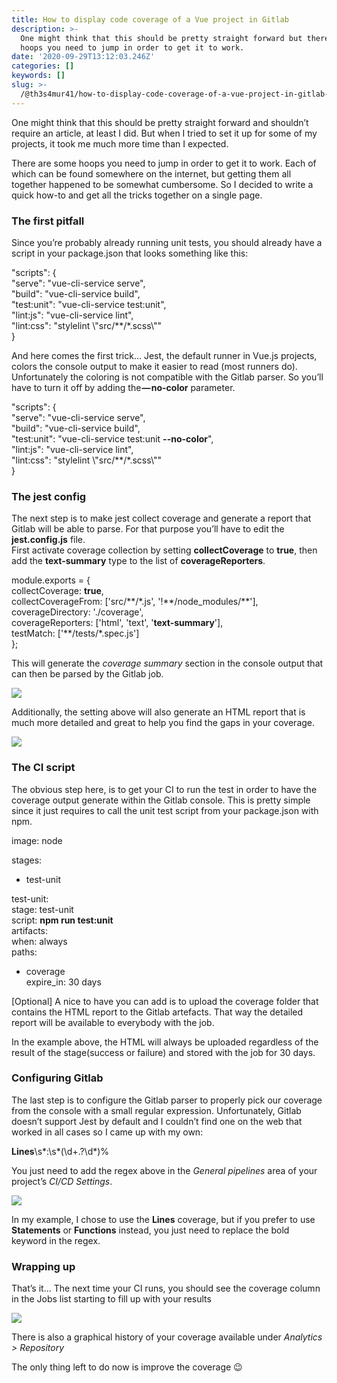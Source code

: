 ```yaml
---
title: How to display code coverage of a Vue project in Gitlab
description: >-
  One might think that this should be pretty straight forward but there are some
  hoops you need to jump in order to get it to work.
date: '2020-09-29T13:12:03.246Z'
categories: []
keywords: []
slug: >-
  /@th3s4mur41/how-to-display-code-coverage-of-a-vue-project-in-gitlab-9d1510a3e794
---
```


One might think that this should be pretty straight forward and shouldn’t require an article, at least I did. But when I tried to set it up for some of my projects, it took me much more time than I expected.

There are some hoops you need to jump in order to get it to work. Each of which can be found somewhere on the internet, but getting them all together happened to be somewhat cumbersome. So I decided to write a quick how-to and get all the tricks together on a single page.

### The first pitfall

Since you’re probably already running unit tests, you should already have a script in your package.json that looks something like this:

"scripts": {  
 "serve": "vue-cli-service serve",  
 "build": "vue-cli-service build",  
 "test:unit": "vue-cli-service test:unit",  
 "lint:js": "vue-cli-service lint",  
 "lint:css": "stylelint \\"src/\*\*/\*.scss\\""  
}

And here comes the first trick… Jest, the default runner in Vue.js projects, colors the console output to make it easier to read (most runners do). Unfortunately the coloring is not compatible with the Gitlab parser. So you’ll have to turn it off by adding the **— no-color** parameter.

"scripts": {  
 "serve": "vue-cli-service serve",  
 "build": "vue-cli-service build",  
 "test:unit": "vue-cli-service test:unit **\--no-color**",  
 "lint:js": "vue-cli-service lint",  
 "lint:css": "stylelint \\"src/\*\*/\*.scss\\""  
}

### The jest config

The next step is to make jest collect coverage and generate a report that Gitlab will be able to parse. For that purpose you’ll have to edit the **jest.config.js** file.  
First activate coverage collection by setting **collectCoverage** to **true**, then add the **text-summary** type to the list of **coverageReporters**.

module.exports = {  
 collectCoverage: **true**,  
 collectCoverageFrom: \['src/\*\*/\*.js', '!\*\*/node_modules/\*\*'\],  
 coverageDirectory: './coverage',  
 coverageReporters: \['html', 'text', '**text-summary**'\],  
 testMatch: \['\*\*/tests/\*.spec.js'\]  
};

This will generate the _coverage summary_ section in the console output that can then be parsed by the Gitlab job.

![](C:\src\test\medium-export\posts\md_1712848580652\img\1__RuwG__Vb8I5voXCXJQUdyjA.png)

Additionally, the setting above will also generate an HTML report that is much more detailed and great to help you find the gaps in your coverage.

![](C:\src\test\medium-export\posts\md_1712848580652\img\1__Zf__yRYHoFIJXUqbZF0fTNQ.png)

### The CI script

The obvious step here, is to get your CI to run the test in order to have the coverage output generate within the Gitlab console. This is pretty simple since it just requires to call the unit test script from your package.json with npm.

image: node

stages:

- test-unit

test-unit:  
 stage: test-unit  
 script: **npm run test:unit**  
 artifacts:  
 when: always  
 paths:

- coverage  
  expire_in: 30 days

\[Optional\] A nice to have you can add is to upload the coverage folder that contains the HTML report to the Gitlab artefacts. That way the detailed report will be available to everybody with the job.

In the example above, the HTML will always be uploaded regardless of the result of the stage(success or failure) and stored with the job for 30 days.

### Configuring Gitlab

The last step is to configure the Gitlab parser to properly pick our coverage from the console with a small regular expression. Unfortunately, Gitlab doesn’t support Jest by default and I couldn’t find one on the web that worked in all cases so I came up with my own:

**Lines**\\s\*:\\s\*(\\d+.?\\d\*)%

You just need to add the regex above in the _General pipelines_ area of your project’s _CI/CD Settings_.

![](C:\src\test\medium-export\posts\md_1712848580652\img\1__uR__wEY2ggABNTc3Hnpg6Pw.png)

In my example, I chose to use the **Lines** coverage, but if you prefer to use **Statements** or **Functions** instead, you just need to replace the bold keyword in the regex.

### Wrapping up

That’s it… The next time your CI runs, you should see the coverage column in the Jobs list starting to fill up with your results

![](C:\src\test\medium-export\posts\md_1712848580652\img\1__98ZWHcJoJIijtzj8NG7yQQ.png)

There is also a graphical history of your coverage available under _Analytics > Repository_

The only thing left to do now is improve the coverage 😉
